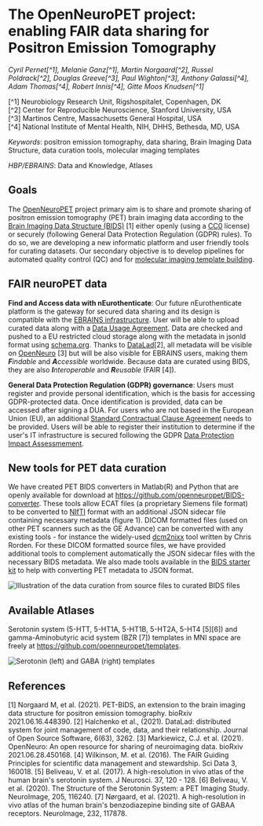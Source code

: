 # The OpenNeuroPET project: enabling FAIR data sharing for Positron Emission Tomography

*Cyril Pernet[^1], Melanie Ganz[^1], Martin Norgaard[^2], Russel Poldrack[^2], Douglas Greeve[^3], Paul Wighton[^3], Anthony Galassi[^4], Adam Thomas[^4], Robert Innis[^4], Gitte Moos Knudsen[^1]*

[^1] Neurobiology Research Unit, Rigshospitalet, Copenhagen, DK  
[^2] Center for Reproducible Neuroscience, Stanford University, USA  
[^3] Martinos Centre, Massachusetts General Hospital, USA  
[^4] National Institute of Mental Health, NIH, DHHS, Bethesda, MD, USA  

*Keywords*: positron emission tomography, data sharing, Brain Imaging Data Structure, data curation tools, molecular imaging templates

*HBP/EBRAINS*: Data and Knowledge, Atlases

## Goals

The [OpenNeuroPET](https://openneuropet.github.io/) project primary aim is to share and promote sharing of positron emission tomography (PET) brain imaging data according to the [Brain Imaging Data Structure (BIDS)](https://bids.neuroimaging.io/) [1] either openly (using a [CC0](https://creativecommons.org/share-your-work/public-domain/cc0/) license) or securely (following General Data Protection Regulation (GDPR) rules). To do so, we are developing a new informatic platform and user friendly tools for curating datasets. Our secondary objective is to develop pipelines for automated quality control (QC) and for [molecular imaging template building](https://github.com/openneuropet/templates).

## FAIR neuroPET data

**Find and Access data with nEurothenticate**: Our future nEurothenticate platform is the gateway for secured data sharing and its design is compatible with the [EBRAINS infrastructure](https://ebrains.eu/). User will be able to upload curated data along with a [Data Usage Agreement](https://open-brain-consent.readthedocs.io/en/stable/gdpr/data_user_agreement.html). Data are checked and pushed to a EU restricted cloud storage along with the metadata in jsonld format using [schema.org](https://schema.org/). Thanks to [DataLad](https://www.datalad.org/)[2], all metadata will be visible on [OpenNeuro](https://openneuro.org/) [3] but will be also visible for EBRAINS users, making them _**F**indable_  and _**A**ccessible_ worldwide. Because data are curated using BIDS, they are also _**I**nteroperable_ and _**R**eusable_ (FAIR [4]). 

**General Data Protection Regulation (GDPR) governance**: Users must register and provide personal identification, which is the basis for accessing GDPR-protected data. Once identification is provided, data can be accessed after signing a DUA. For users who are not based in the European Union (EU), an additional [Standard Contractual Clause Agreement](https://ec.europa.eu/info/law/law-topic/data-protection/international-dimension-data-protection/standard-contractual-clauses-scc_en) needs to be provided. Users will be able to register their institution to determine if the user's IT infrastructure is secured following the GDPR [Data Protection Impact Assessmement](https://gdpr.eu/data-protection-impact-assessment-template/).

## New tools for PET data curation

We have created PET BIDS converters in Matlab(R) and Python that are openly available for download at https://github.com/openneuropet/BIDS-converter. These tools allow ECAT files (a proprietary Siemens file format) to be converted to [NIfTI](https://nifti.nimh.nih.gov/) format with an additional JSON sidecar file containing necessary metadata (figure 1). DICOM formatted files (used on other PET scanners such as the GE Advance) can be converted with any existing tools - for instance the widely-used [dcm2nixx](https://github.com/rordenlab/dcm2niix) tool written by Chris Rorden. For these DICOM formatted source files, we have provided additional tools to complement automatically the JSON sidecar files with the necessary BIDS metadata. We also made tools available in the [BIDS starter kit](https://github.com/bids-standard/bids-starter-kit/tree/main/matlabCode/pet) to help with converting PET metadata to JSON format.

![Illustration of the data curation from source files to curated BIDS files](C:\Users\cpernet\Desktop\openneuropet_grants\outreach\Templates\Images\eact2bidstree.png)


## Available Atlases

Serotonin system (5-HTT, 5-HT1A, 5-HT1B, 5-HT2A, 5-HT4 [5][6]) and gamma-Aminobutyric acid system (BZR [7]) templates in MNI space are freely at https://github.com/openneuropet/templates. 

![Serotonin (left) and GABA (right) templates ](C:\Users\cpernet\Desktop\openneuropet_grants\outreach\Templates\Images\atlases.png)

## References
[1] Norgaard M, et al. (2021). PET-BIDS, an extension to the brain imaging data structure for positron emission tomography. bioRxiv 2021.06.16.448390. 
[2] Halchenko et al., (2021). DataLad: distributed system for joint management of code, data, and their relationship. Journal of Open Source Software, 6(63), 3262.
[3] Markiewicz, C.J. et al. (2021). OpenNeuro: An open resource for sharing of neuroimaging data. bioRxiv 2021.06.28.450168.
[4] Wilkinson, M. et al. (2016). The FAIR Guiding Principles for scientific data management and stewardship. Sci Data 3, 160018.
[5] Beliveau, V. et al. (2017). A high-resolution in vivo atlas of the human brain's serotonin system. J Neurosci. 37, 120 - 128.
[6] Beliveau, V. et al. (2020). The Structure of the Serotonin System: a PET Imaging Study. NeuroImage, 205, 116240.
[7] Nørgaard, et al. (2021). A high-resolution in vivo atlas of the human brain's benzodiazepine binding site of GABAA receptors. NeuroImage, 232, 117878.
